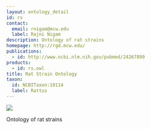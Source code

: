 ```yaml
---
layout: ontology_detail
id: rs
contact: 
  email: rnigam@mcw.edu
  label: Rajni Nigam
description: Ontology of rat strains
homepage: http://rgd.mcw.edu/
publications:
  - id: http://www.ncbi.nlm.nih.gov/pubmed/24267899
products: 
  - id: rs.owl
title: Rat Strain Ontology
taxon:
  id: NCBITaxon:10114
  label: Rattus
---
```


<img src="http://rgd.mcw.edu/common/images/rgd_LOGO_blue_rgd.gif"/>

Ontology of rat strains

